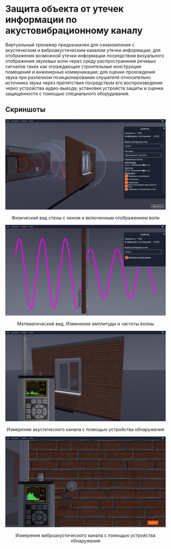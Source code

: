 # Защита объекта от утечек информации по акустовибрационному каналу
Виртуальный тренажер предназначен для ознакомления с акустическим и виброакустическим каналом утечки информации; для отображения возможной утечки информации посредством визуального отображения звуковых волн через среду распространения речевых сигналов таких как ограждающие строительные конструкции помещений и инженерные коммуникации; для оценки прохождения звука при различном позиционировании слушателя относительно источника звука через препятствия посредством его воспроизведения через устройства аудио-вывода; установки устройств защиты и оценки защищенности с помощью специального оборудования.

## Скриншоты
![Image alt](https://github.com/EvgenySugrob/Acustovibro/blob/main/Screenshot/1.%D0%A4%D0%B8%D0%B7%D0%B8%D1%87%D0%B5%D1%81%D0%BA%D0%B8%D0%B9%20%D0%B2%D0%B8%D0%B4%20%D1%81%D1%82%D0%B5%D0%BD%D1%8B%20%D1%81%20%D0%BE%D0%BA%D0%BD%D0%BE%D0%BC%20%D0%B8%20%D0%B2%D0%BA%D0%BB%D1%8E%D1%87%D0%B5%D0%BD%D0%BD%D1%8B%D0%BC%20%D0%BE%D1%82%D0%BE%D0%B1%D1%80%D0%B0%D0%B6%D0%B5%D0%BD%D0%B8%D0%B5%D0%BC%20%D0%B2%D0%BE%D0%BB%D0%BD.png)
<p align = "center">Физический вид стены с окном и включенным отображением волн</p>

![Image alt](https://github.com/EvgenySugrob/Acustovibro/blob/main/Screenshot/3.%D0%9C%D0%B0%D1%82%D0%B5%D0%BC%D0%B0%D1%82%D0%B8%D1%87%D0%B5%D1%81%D0%BA%D0%B8%D0%B9%20%D0%B2%D0%B8%D0%B4.%20%D0%98%D0%B7%D0%BC%D0%B5%D0%BD%D0%B5%D0%BD%D0%B8%D0%B5%20%D0%B0%D0%BC%D0%BF%D0%BB%D0%B8%D1%82%D1%83%D0%B4%D1%8B%20%D0%B8%20%D1%87%D0%B0%D1%81%D1%82%D0%BE%D1%82%D1%8B%20%D0%B2%D0%BE%D0%BB%D0%BD%D1%8B.png)
<p align = "center">Математический вид. Изменение амплитуды и частоты волны</p>

![Image alt](https://github.com/EvgenySugrob/Acustovibro/blob/main/Screenshot/9.%D0%98%D0%B7%D0%BC%D0%B5%D1%80%D0%B5%D0%BD%D0%B8%D0%B5%20%D0%B0%D0%BA%D1%83%D1%81%D1%82%D0%B8%D1%87%D0%B5%D1%81%D0%BA%D0%BE%D0%B3%D0%BE%20%D0%BA%D0%B0%D0%BD%D0%B0%D0%BB%D0%B0%20%D1%81%20%D0%BF%D0%BE%D0%BC%D0%BE%D1%89%D1%8C%D1%8E%20%D1%83%D1%81%D1%82%D1%80%D0%BE%D0%B9%D1%81%D1%82%D0%B2%D0%B0%20%D0%BE%D0%B1%D0%BD%D0%B0%D1%80%D1%83%D0%B6%D0%B5%D0%BD%D0%B8%D1%8F.png)
<p align = "center">Измерение акустического канала с помощью устройства обнаружения</p>

![Image alt](https://github.com/EvgenySugrob/Acustovibro/blob/main/Screenshot/10.%D0%98%D0%B7%D0%BC%D0%B5%D1%80%D0%B5%D0%BD%D0%B8%D0%B5%20%D0%B2%D0%B8%D0%B1%D1%80%D0%BE%D0%B0%D0%BA%D1%83%D1%81%D1%82%D0%B8%D1%87%D0%B5%D1%81%D0%BA%D0%BE%D0%B3%D0%BE%20%D0%BA%D0%B0%D0%BD%D0%B0%D0%BB%D0%B0%20%D1%81%20%D0%BF%D0%BE%D0%BC%D0%BE%D1%89%D1%8C%D1%8E%20%D1%83%D1%81%D1%82%D1%80%D0%BE%D0%B9%D1%81%D1%82%D0%B2%D0%B0%20%D0%BE%D0%B1%D0%BD%D0%B0%D1%80%D1%83%D0%B6%D0%B5%D0%BD%D0%B8%D1%8F.png)
<p align = "center">Измерение виброакустического канала с помощью устройства обнаружения</p>
